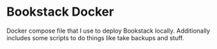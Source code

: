 # Bookstack Docker

Docker compose file that I use to deploy Bookstack locally. Additionally
includes some scripts to do things like take backups and stuff.
